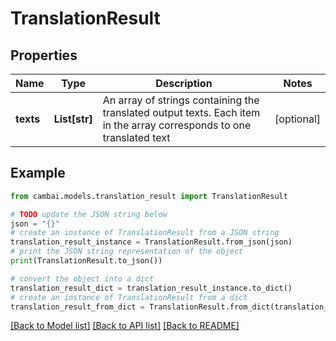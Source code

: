 # TranslationResult


## Properties

Name | Type | Description | Notes
------------ | ------------- | ------------- | -------------
**texts** | **List[str]** | An array of strings containing the translated output texts. Each item in the array corresponds to one translated text | [optional] 

## Example

```python
from cambai.models.translation_result import TranslationResult

# TODO update the JSON string below
json = "{}"
# create an instance of TranslationResult from a JSON string
translation_result_instance = TranslationResult.from_json(json)
# print the JSON string representation of the object
print(TranslationResult.to_json())

# convert the object into a dict
translation_result_dict = translation_result_instance.to_dict()
# create an instance of TranslationResult from a dict
translation_result_from_dict = TranslationResult.from_dict(translation_result_dict)
```
[[Back to Model list]](../README.md#documentation-for-models) [[Back to API list]](../README.md#documentation-for-api-endpoints) [[Back to README]](../README.md)


